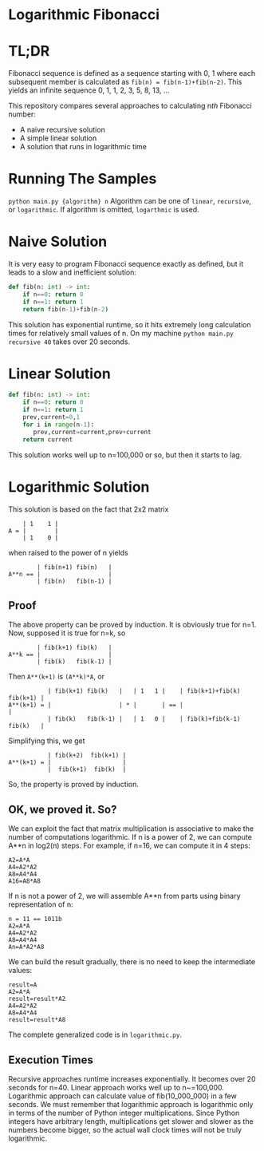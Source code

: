 Logarithmic Fibonacci
==========
# TL;DR
Fibonacci sequence is defined as a sequence starting with 0, 1 where each subsequent member is calculated as `fib(n) = fib(n-1)+fib(n-2)`. This yields an infinite sequence 0, 1, 1, 2, 3, 5, 8, 13, ... 

This repository compares several approaches to calculating n*th* Fibonacci number:
* A naive recursive solution
* A simple linear solution
* A solution that runs in logarithmic time

# Running The Samples
`python main.py {algorithm} n`
Algorithm can be one of `linear`, `recursive`, or `logarithmic`.
If algorithm is omitted, `logarthmic` is used.

# Naive Solution
It is very easy to program Fibonacci sequence exactly as defined, but it leads to a slow and inefficient solution:
```python
def fib(n: int) -> int:
    if n==0: return 0
    if n==1: return 1
    return fib(n-1)+fib(n-2)
```
This solution has exponential runtime, so it hits extremely long calculation times for relatively small values of n. On my machine `python main.py recursive 40` takes over 20 seconds.
# Linear Solution
```python
def fib(n: int) -> int:
    if n==0: return 0
    if n==1: return 1
    prev,current=0,1
    for i in range(n-1):
       prev,current=current,prev+current
    return current
```
This solution works well up to n=100,000 or so, but then it starts to lag.
# Logarithmic Solution
This solution is based on the fact that 2x2 matrix
```
    | 1    1 |
A = |        |
    | 1    0 |
```
when raised to the power of n yields
```
        | fib(n+1) fib(n)   |
A**n == |                   |
        | fib(n)   fib(n-1) |
```
## Proof
The above property can be proved by induction. It is obviously true for n=1.
Now, supposed it is true for n=k, so
```
        | fib(k+1) fib(k)   |
A**k == |                   |
        | fib(k)   fib(k-1) |
```
Then `A**(k+1)` is `(A**k)*A`, or
```
           | fib(k+1) fib(k)   |   | 1   1 |    | fib(k+1)+fib(k)    fib(k+1) |
A**(k+1) = |                   | * |       | == |                             |
           | fib(k)   fib(k-1) |   | 1   0 |    | fib(k)+fib(k-1)    fib(k)   |
```
Simplifying this, we get
```
           | fib(k+2)  fib(k+1) |
A**(k+1) = |                    |
           |  fib(k+1)  fib(k)  |
```
So, the property is proved by induction.
## OK, we proved it. So?

We can exploit the fact that matrix multiplication is associative to make the number of computations logarithmic. If n is a power of 2, we can compute A**n in log2(n) steps. For example, if n=16, we can compute it in 4 steps:
```
A2=A*A
A4=A2*A2
A8=A4*A4
A16=A8*A8
```
If n is not a power of 2, we will assemble A**n from parts using binary representation of n:
```
n = 11 == 1011b
A2=A*A
A4=A2*A2
A8=A4*A4
An=A*A2*A8
```
We can build the result gradually, there is no need to keep the intermediate values:
```
result=A
A2=A*A
result=result*A2
A4=A2*A2
A8=A4*A4
result=result*A8
```
The complete generalized code is in `logarithmic.py`.
## Execution Times
Recursive approaches runtime increases exponentially. It becomes over 20 seconds for n=40.
Linear approach works well up to n~=100,000.
Logarithmic approach can calculate value of fib(10_000_000) in a few seconds.
We must remember that logarithmic approach is logarithmic only in terms of the number of Python integer multiplications. Since Python integers have arbitrary length, multiplications get slower and slower as the numbers become bigger, so the actual wall clock times will not be truly logarithmic.
